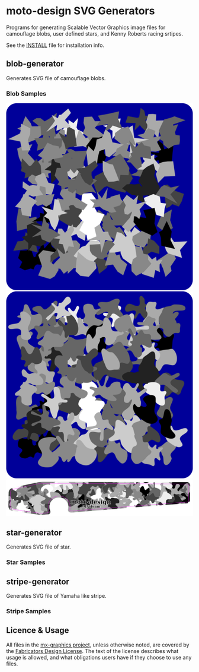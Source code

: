 # moto-design SVG Generators

Programs for generating Scalable Vector Graphics image files for camouflage blobs, user defined stars, and Kenny Roberts racing srtipes.

See the [INSTALL](INSTALL) file for installation info.

## blob-generator

Generates SVG file of camouflage blobs.

### Blob Samples

![monochrome](samples/monochrome.svg)
![monochrome](samples/monochrome-smooth.svg)
![monochrome](samples/monochrome-arm.svg)

## star-generator

Generates SVG file of star.

### Star Samples


## stripe-generator

Generates SVG file of Yamaha like stripe.

### Stripe Samples


## Licence & Usage

All files in the [mx-graphics project](https://github.com/moto-design/mx-graphics), unless otherwise noted, are covered by the [Fabricators Design License](https://github.com/moto-design/mx-graphics/blob/master/fabricators-design-license.txt).  The text of the license describes what usage is allowed, and what obligations users have if they choose to use any files.
